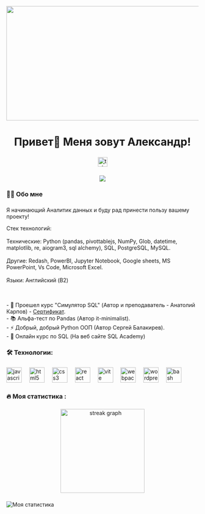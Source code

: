 <br clear="both">

<div align="center">
  <img height="300" width="600" src="https://user-images.githubusercontent.com/74038190/212749447-bfb7e725-6987-49d9-ae85-2015e3e7cc41.gif"  />
</div>

###

<h1 align="center">Привет👋 Меня зовут Александр!</h1>

###
<div align="center">

  <a href="https://t.me/thekingiback" target="_blank">
    <img src="https://img.shields.io/static/v1?message=Telegram&logo=telegram&label=&color=2CA5E0&logoColor=white&labelColor=&style=for-the-badge" height="25" alt="telegram logo"  />
  </a>
</div>

###

<div align="center">
  <img src="https://visitor-badge.laobi.icu/badge?page_id=filimonovalexey.filimonovalexey&"  />
</div>

###

<h3 align="left">👩‍💻  Обо мне</h3>

###
<p align="left">Я начинающий Аналитик данных и буду рад принести пользу вашему проекту!

Стек технологий: 
<br><br>Технические: Python (pandas, pivottablejs, NumPy, Glob, datetime, matplotlib, re, aiogram3, sql
alchemy), SQL, PostgreSQL, MySQL.
<br><br>Другие: Redash, PowerBI, Jupyter Notebook, Google sheets, MS PowerPoint, Vs Code, Microsoft 
Excel.
<br><br>Языки: Английский (B2) 

<br><br>- 🔭 Проешел курс "Симулятор SQL" (Автор и преподаватель - Анатолий Карпов) - [Сертификат](https://lab.karpov.courses/certificate/2c743623-2841-4a77-a414-39ee0ae23bf8/).
<br>- 📚 Альфа-тест по Pandas (Автор it-minimalist).
<br>- ⚡ Добрый, добрый Python ООП (Автор Сергей Балакирев).
<br>- 📖 Онлайн курс по SQL  (На веб сайте SQL Academy)</p>

###


<h3 align="left">🛠 Технологии:</h3>

###

<div align="left">
  <img src="https://profilinator.rishav.dev/skills-assets/mysql-original-wordmark.svg" height="40" alt="javascript logo"  />
  <img width="12" />
  <img src="https://profilinator.rishav.dev/skills-assets/python-original.svg" height="40" alt="html5 logo"  />
  <img width="12" />
  <img src="https://profilinator.rishav.dev/skills-assets/photoshop-plain.svg" height="40" alt="css3 logo"  />
  <img width="12" />
  <img src="https://profilinator.rishav.dev/skills-assets/tableau.svg" height="40" alt="react logo"  />
  <img width="12" />
  <img src="https://profilinator.rishav.dev/skills-assets/powershell.png" height="40" alt="vite logo"  />
  <img width="12" />
  <img src="https://profilinator.rishav.dev/skills-assets/aftereffects.png" height="40" alt="webpack logo"  />
  <img width="12" />
  <img src="https://profilinator.rishav.dev/skills-assets/gnu_bash-icon.svg" height="40" alt="wordpress logo"  />
  <img width="12" />
  <img src="https://profilinator.rishav.dev/skills-assets/postgresql-original-wordmark.svg" height="40" alt="bash logo"  />
  <img width="12" />
</div>



###

<h3 align="left">🔥   Моя статистика :</h3>

###

<div align="center">
  <img src="https://www.codewars.com/users/Sashawell/badges/large" height="220" alt="streak graph"  />
</div>

###

![Моя статистика](https://skrinshoter.ru/s/200924/FJAlOYDz.jpg?download=1&name=Скриншот-20-09-2024%2011:58:07.jpg)

###
